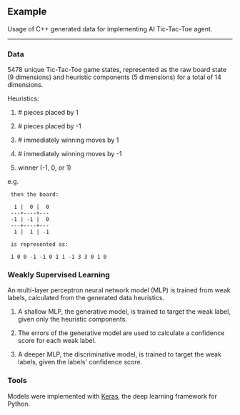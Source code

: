 ## Example

Usage of C++ generated data for implementing AI Tic-Tac-Toe agent.

---

### Data

5478 unique Tic-Tac-Toe game states, represented as the raw board state (9 dimensions) and heuristic components (5 dimensions) for a total of 14 dimensions.

Heuristics:

1) \# pieces placed by 1

2) \# pieces placed by -1

3) \# immediately winning moves by 1

4) \# immediately winning moves by -1

5) winner (-1, 0, or 1)

e.g.

     then the board:
     
      1 |  0 |  0
     ---+----+---
     -1 | -1 |  0
     ---+----+---
      1 |  1 | -1
     
     is represented as:
     
     1 0 0 -1 -1 0 1 1 -1 3 3 0 1 0

### Weakly Supervised Learning

An multi-layer perceptron neural network model (MLP) is trained from weak labels, calculated from the generated data heuristics.

1) A shallow MLP, the generative model, is trained to target the weak label, given only the heuristic components.

2) The errors of the generative model are used to calculate a confidence score for each weak label.

3) A deeper MLP, the discriminative model, is trained to target the weak labels, given the labels' confidence score.

### Tools

Models were implemented with [Keras](keras.io), the deep learning framework for Python.
